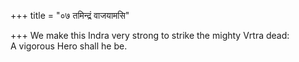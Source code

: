 +++
title = "०७ तमिन्द्रं वाजयामसि"

+++
We make this Indra very strong to strike the mighty Vrtra dead:  
     A vigorous Hero shall he be.